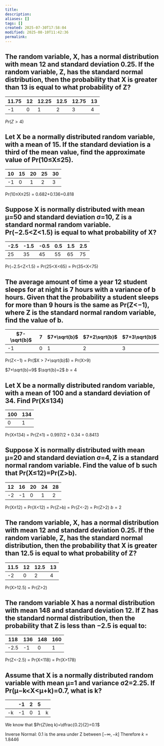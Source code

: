 ```yaml
---
title: 
description: 
aliases: []
tags: []
created: 2025-07-30T17:58:04
modified: 2025-08-10T11:42:36
permalink:
---
```


## The random variable, X, has a normal distribution with mean 12 and standard deviation 0.25. If the random variable, Z, has the standard normal distribution, then the probability that X is greater than 13 is equal to what probability of Z?

| 11.75 | 12  | 12.25 | 12.5 | 12.75 | 13  |
| ----- | --- | ----- | ---- | ----- | --- |
| -1    | 0   | 1     | 2    | 3     | 4   |

$Pr(Z>4)$

## Let X be a normally distributed random variable, with a mean of 15. If the standard deviation is a third of the mean value, find the approximate value of Pr(10≤X≤25).

| 10  | 15  | 20  | 25  | 30  |
| --- | --- | --- | --- | --- |
| -1  | 0   | 1   | 2   | 3   |

Pr(10≤X≤25) = 0.682+0.136=0.818

## Suppose X is normally distributed with mean μ=50 and standard deviation σ=10, Z is a standard normal random variable.  Pr(−2.5<Z<1.5) is equal to what probability of X?

| -2.5 | -1.5 | -0.5 | 0.5 | 1.5 | 2.5 |
| ---- | ---- | ---- | --- | --- | --- |
| 25   | 35   | 45   | 55  | 65  | 75  |

Pr(−2.5<Z<1.5) = Pr(25<X<65) = Pr(35<X<75)

## The average amount of time a year 12 student sleeps for at night is 7 hours with a variance of b hours. Given that the probability a student sleeps for more than 9 hours is the same as Pr(Z<−1), where Z is the standard normal random variable, find the value of b.

| $7-\sqrt{b}$ | 7   | $7+\sqrt{b}$ | $7+2\sqrt{b}$ | $7+3\sqrt{b}$ |
| ------------ | --- | ------------ | ------------- | ------------- |
| -1           | 0   | 1            | 2             | 3             |

Pr(Z<−1) = Pr($X > 7+\sqrt{b}$) = Pr(X>9)

$7+\sqrt{b}=9$
$\sqrt{b}=2$
$b=4$

## Let X be a normally distributed random variable, with a mean of 100 and a standard deviation of 34. Find Pr(X≤134)

| 100 | 134 |
| --- | --- |
| 0   | 1   |

Pr(X≤134) = Pr(Z≤1) = 0.997/2 + 0.34 = 0.8413

## Suppose X is normally distributed with mean μ=20 and standard deviation σ=4, Z is a standard normal random variable. Find the value of b such that Pr(X≤12)=Pr(Z>b).

| 12  | 16  | 20  | 24  | 28  |
| --- | --- | --- | --- | --- |
| -2  | -1  | 0   | 1   | 2   |

Pr(X≤12) = Pr(X<12) = Pr(Z>b) = Pr(Z<-2) = Pr(Z>2)
$b=2$

## The random variable, X, has a normal distribution with mean 12 and standard deviation 0.25. If the random variable, Z, has the standard normal distribution, then the probability that X is greater than 12.5 is equal to what probability of Z?

| 11.5 | 12  | 12.5 | 13  |
| ---- | --- | ---- | --- |
| -2   | 0   | 2    | 4   |

Pr(X>12.5) = Pr(Z>2)

## The random variable X has a normal distribution with mean 148 and standard deviation 12. If Z has the standard normal distribution, then the probability that Z is less than −2.5 is equal to:

| 118  | 136 | 148 | 160 |
| ---- | --- | --- | --- |
| -2.5 | -1  | 0   | 1   |

Pr(Z<-2.5) = Pr(X<118) = Pr(X>178)

## Assume that X is a normally distributed random variable with mean μ=1 and variance σ2=2.25. If Pr(μ−k<X<μ+k)=0.7, what is k?

|     | -1  | 2   | 5   |     |
| --- | --- | --- | --- | --- |
| -k  | -1  | 0   | 1   | k   |

We know that $Pr(Z\leq k)=\dfrac{0.2}{2}=0.1$

Inverse Normal: 0.1 is the area under Z between $[-\infty,-k]$
Therefore $k=1.8446$
